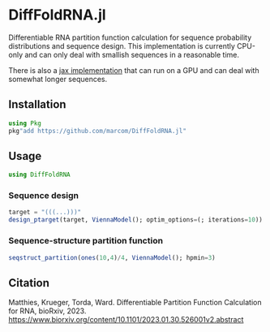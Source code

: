 # DiffFoldRNA.jl

Differentiable RNA partition function calculation for sequence
probability distributions and sequence design.  This implementation is
currently CPU-only and can only deal with smallish sequences in a
reasonable time.

There is also a [jax implementation](https://github.com/rkruegs123/jax-rnafold)
that can run on a GPU and can deal with somewhat longer sequences.

## Installation

```julia
using Pkg
pkg"add https://github.com/marcom/DiffFoldRNA.jl"
```

## Usage

```julia
using DiffFoldRNA
```

### Sequence design

```julia
target = "(((...)))"
design_ptarget(target, ViennaModel(); optim_options=(; iterations=10))
```

### Sequence-structure partition function

```julia
seqstruct_partition(ones(10,4)/4, ViennaModel(); hpmin=3)
```

## Citation

Matthies, Krueger, Torda, Ward. Differentiable Partition Function
Calculation for RNA, bioRxiv, 2023.
https://www.biorxiv.org/content/10.1101/2023.01.30.526001v2.abstract
